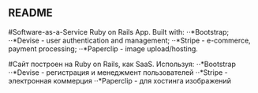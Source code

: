 ## README

#Software-as-a-Service Ruby on Rails App.
Built with:
⋅⋅*Bootstrap;
⋅⋅*Devise - user authentication and management;
⋅⋅*Stripe - e-commerce, payment processing;
⋅⋅*Paperclip - image upload/hosting.
  
#Сайт построен на Ruby on Rails, как SaaS.
Используя:
⋅⋅*Bootstrap
⋅⋅*Devise - регистрация и менеджмент пользователей
⋅⋅*Stripe - электронная коммерция
⋅⋅*Paperclip - для хостинга изображений
